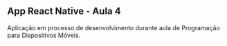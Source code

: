 <h2> App React Native - Aula 4 </h2>
Aplicação em processo de desenvolvimento durante aula de Programação para Dispositivos Móveis.
